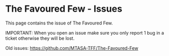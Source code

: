 
# The Favoured Few - Issues
This page contains the issue of The Favoured Few.

IMPORTANT: When you open an issue make sure you only report 1 bug in a ticket otherwise they will be lost.

Old issues: https://github.com/MTASA-TFF/The-Favoured-Few
